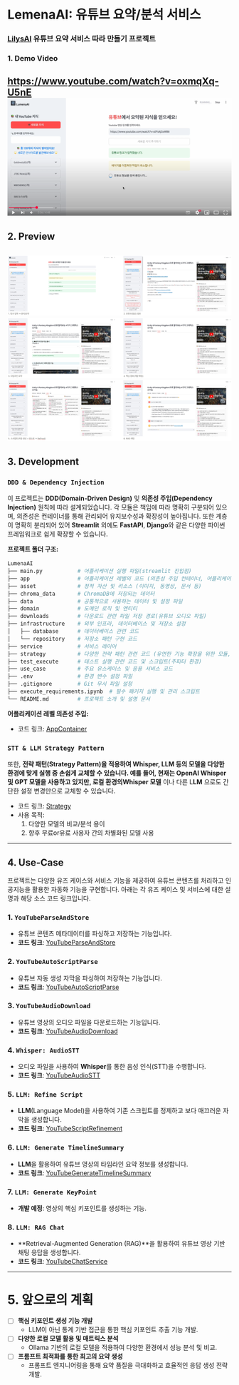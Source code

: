 # LemenaAI: 유튜브 요약/분석 서비스

### [LilysAI](https://lilys.ai/home) 유튜브 요약 서비스 따라 만들기 프로젝트

### 1. Demo Video
https://www.youtube.com/watch?v=oxmqXq-U5nE
[![d](./asset/youtube2.png)](https://www.youtube.com/watch?v=oxmqXq-U5nE)
---

## 2. Preview
![링크 입력 → 분석/요약](./asset/p1.png)
![유튜브(영상) 정보](./asset/p2.png)
![타임라인 요약](./asset/p3.png)
---

## 3. Development

### `DDD & Dependency Injection`

이 프로젝트는 **DDD(Domain-Driven Design)** 및 **의존성 주입(Dependency Injection)** 원칙에 따라 설계되었습니다. 각 모듈은 책임에 따라 명확히 구분되어 있으며, 의존성은 컨테이너를 통해 관리되어 유지보수성과 확장성이 높아집니다. 또한 계층이 명확히 분리되어 있어 **Streamlit** 외에도 **FastAPI**, **Django**와 같은 다양한 파이썬 프레임워크로 쉽게 확장할 수 있습니다. 

**프로젝트 폴더 구조:**

```python
LumenaAI
├── main.py           # 어플리케이션 실행 파일(streamlit 진입점)
├── app               # 어플리케이션 레벨의 코드 (의존성 주입 컨테이너, 어플리케이션 등)
├── asset             # 정적 자산 및 리소스 (이미지, 동영상, 문서 등)
├── chroma_data       # ChromaDB에 저장되는 데이터
├── data              # 공통적으로 사용하는 데이터 및 설정 파일
├── domain            # 도메인 로직 및 엔티티
├── downloads         # 다운로드 관련 파일 저장 경로(유튜브 오디오 파일)
├── infrastructure    # 외부 인프라, 데이터베이스 및 저장소 설정
│   ├── database      # 데이터베이스 관련 코드
│   └── repository    # 저장소 패턴 구현 코드
├── service           # 서비스 레이어
├── strategy          # 다양한 전략 패턴 관련 코드 (유연한 기능 확장을 위한 모듈, STT, LLM 등)
├── test_execute      # 테스트 실행 관련 코드 및 스크립트(주피터 환경)
├── use_case          # 주요 유스케이스 및 응용 서비스 코드
├── .env              # 환경 변수 설정 파일
├── .gitignore        # Git 무시 파일 설정
├── execute_requirements.ipynb  # 필수 패키지 실행 및 관리 스크립트
└── README.md         # 프로젝트 소개 및 설명 문서
```

**어플리케이션 레벨 의존성 주입:**

- 코드 링크: [AppContainer](https://github.com/adunStudio/LumenaAI/blob/main/app/app_container.py)

### `STT & LLM Strategy Pattern`

또한, **전략 패턴(Strategy Pattern)**을 적용하여 **Whisper**, **LLM** 등의 모델을 다양한 환경에 맞게 실행 중 손쉽게 교체할 수 있습니다. 예를 들어, 현재는 **OpenAI Whisper** 및 **GPT** 모델을 사용하고 있지만, 로컬 환경의**Whisper 모델** 이나 다른 L**LM** 으로도 간단한 설정 변경만으로 교체할 수 있습니다.

- 코드 링크:  [Strategy](https://github.com/adunStudio/LumenaAI/tree/main/strategy)
- 사용 목적:
    1. 다양한 모델의 비교/분석 용이 
    2. 향후 무료or유료 사용자 간의 차별화된 모델 사용

---

## 4. Use-Case

프로젝트는 다양한 유즈 케이스와 서비스 기능을 제공하여 유튜브 콘텐츠를 처리하고 인공지능을 활용한 자동화 기능을 구현합니다. 아래는 각 유즈 케이스 및 서비스에 대한 설명과 해당 소스 코드 링크입니다.

### 1. `YouTubeParseAndStore`

- 유튜브 콘텐츠 메타데이터를 파싱하고 저장하는 기능입니다.
- **코드 링크**: [YouTubeParseAndStore](https://github.com/adunStudio/LumenaAI/blob/main/use_case/youtube_parse_and_store.py)

### 2. `YouTubeAutoScriptParse`

- 유튜브 자동 생성 자막을 파싱하여 저장하는 기능입니다.
- **코드 링크**: [YouTubeAutoScriptParse](https://github.com/adunStudio/LumenaAI/blob/main/use_case/youtube_auto_script_parse.py)

### 3. `YouTubeAudioDownload`

- 유튜브 영상의 오디오 파일을 다운로드하는 기능입니다.
- **코드 링크**: [YouTubeAudioDownload](https://github.com/adunStudio/LumenaAI/blob/main/use_case/youtube_audio_download.py)

### 4. `Whisper: AudioSTT`

- 오디오 파일을 사용하여 **Whisper**를 통한 음성 인식(STT)을 수행합니다.
- **코드 링크**: [YouTubeAudioSTT](https://github.com/adunStudio/LumenaAI/blob/main/use_case/youtube_audio_stt.py)

### 5. `LLM: Refine Script`

- **LLM**(Language Model)을 사용하여 기존 스크립트를 정제하고 보다 매끄러운 자막을 생성합니다.
- **코드 링크**: [YouTubeScriptRefinement](https://github.com/adunStudio/LumenaAI/blob/main/use_case/youtube_script_refinement.py)

### 6. `LLM: Generate TimelineSummary`

- **LLM**을 활용하여 유튜브 영상의 타임라인 요약 정보를 생성합니다.
- **코드 링크**: [YouTubeGenerateTimelineSummary](https://github.com/adunStudio/LumenaAI/blob/main/use_case/youtube_generate_timeline_summary.py)

### 7. `LLM: Generate KeyPoint`

- **개발 예정**: 영상의 핵심 키포인트를 생성하는 기능.

### 8. `LLM: RAG Chat`

- **Retrieval-Augmented Generation (RAG)**을 활용하여 유튜브 영상 기반 채팅 응답을 생성합니다.
- **코드 링크**: [YouTubeChatService](https://github.com/adunStudio/LumenaAI/blob/main/service/youtube_chat_service.py)

---

# 5. 앞으로의 계획

- [ ]  **핵심 키포인트 생성 기능 개발**
    - LLM이 아닌 통계 기반 접근을 통한 핵심 키포인트 추출 기능 개발.
- [ ]  **다양한 로컬 모델 활용 및 매트릭스 분석**
    - Ollama 기반의 로컬 모델을 적용하여 다양한 환경에서 성능 분석 및 비교.
- [ ]  **프롬프트 최적화를 통한 최고의 요약 생성**
    - 프롬프트 엔지니어링을 통해 요약 품질을 극대화하고 효율적인 응답 생성 전략 개발.